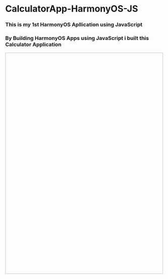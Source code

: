 # CalculatorApp-HarmonyOS-JS

### This is my 1st HarmonyOS Apllication using JavaScript

### By Building HarmonyOS Apps using JavaScript i built this Calculator Application

<img source="./images/calc.png" width="500px" height="700px" />
